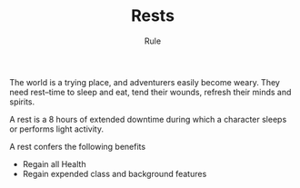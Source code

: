 <header>

# Rests

<p class="subheading">Rule</p>

</header>

The world is a trying place, and adventurers easily become weary. They need rest–time to sleep and eat, tend their wounds, refresh their minds and spirits.

A rest is a 8 hours of extended downtime during which a character sleeps or performs light activity.

A rest confers the following benefits

  * Regain all Health
  * Regain expended class and background features
